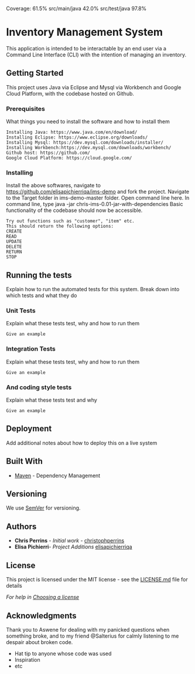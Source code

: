 Coverage: 61.5%
src/main/java 42.0%
src/test/java 97.8%
# Inventory Management System

This application is intended to be interactable by an end user via a Command Line Interface (CLI) with the intention of managing an inventory.

## Getting Started

This project uses Java via Eclipse and Mysql via Workbench and Google Cloud Platform, with the codebase hosted on Github. 
### Prerequisites

What things you need to install the software and how to install them

```
Installing Java: https://www.java.com/en/download/
Installing Eclipse: https://www.eclipse.org/downloads/
Installing Mysql: https://dev.mysql.com/downloads/installer/
Installing Workbench:https://dev.mysql.com/downloads/workbench/
Github host: https://github.com/
Google Cloud Platform: https://cloud.google.com/
```

### Installing

Install the above softwares, navigate to https://github.com/elisapichierriqa/ims-demo and fork the project. 
Navigate to the Target folder in ims-demo-master folder. 
Open command line here.
In command line, type java -jar chris-ims-0.01-jar-with-dependencies
Basic functionality of the codebase should now be accessible. 
```
Try out functions such as "customer", "item" etc.
This should return the following options:
CREATE
READ
UPDATE
DELETE
RETURN
STOP
```


## Running the tests

Explain how to run the automated tests for this system. Break down into which tests and what they do

### Unit Tests 

Explain what these tests test, why and how to run them

```
Give an example
```

### Integration Tests 
Explain what these tests test, why and how to run them

```
Give an example
```

### And coding style tests

Explain what these tests test and why

```
Give an example
```

## Deployment

Add additional notes about how to deploy this on a live system

## Built With

* [Maven](https://maven.apache.org/) - Dependency Management

## Versioning

We use [SemVer](http://semver.org/) for versioning.

## Authors

* **Chris Perrins** - *Initial work* - [christophperrins](https://github.com/christophperrins)
* **Elisa Pichierri**- *Project Additions* [elisapichierriqa](https://github.com/elisapichierriqa)

## License

This project is licensed under the MIT license - see the [LICENSE.md](LICENSE.md) file for details 

*For help in [Choosing a license](https://choosealicense.com/)*

## Acknowledgments

Thank you to Aswene for dealing with my panicked questions when something broke, and to my friend @Salterius for calmly listening to me despair about broken code.
* Hat tip to anyone whose code was used
* Inspiration
* etc
